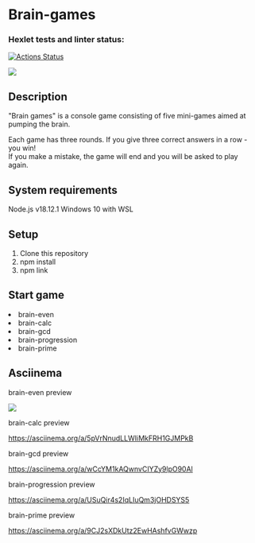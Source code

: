 <h1>Brain-games</h1>

### Hexlet tests and linter status:

[![Actions Status](https://github.com/Savelyii/frontend-project-44/workflows/hexlet-check/badge.svg)](https://github.com/Savelyii/frontend-project-44/actions)

<a href="https://codeclimate.com/github/Savelyii/frontend-project-44/maintainability"><img src="https://api.codeclimate.com/v1/badges/e58d0f3d88c77708c7a5/maintainability" /></a>

<h2>Description</h2>
"Brain games" is a console game consisting of five mini-games aimed at pumping the brain.

Each game has three rounds. If you give three correct answers in a row - you win!  
If you make a mistake, the game will end and you will be asked to play again.

<h2>System requirements</h2>
Node.js v18.12.1
Windows 10 with WSL

<h2>Setup</h2>

1. Сlone this repository
2. npm install
3. npm link

<h2>Start game</h2>
<li>brain-even</li>
<li>brain-calc</li>
<li>brain-gcd</li>
<li>brain-progression</li>
<li>brain-prime</li>

<h2>Asciinema</h2>

brain-even preview

<a href="https://asciinema.org/a/aAqZgY65mMh8gLKxkogiEf0An" target="_blank"><img src="https://asciinema.org/a/aAqZgY65mMh8gLKxkogiEf0An.svg" /></a>

brain-calc preview

https://asciinema.org/a/5pVrNnudLLWIiMkFRH1GJMPkB

brain-gcd preview

https://asciinema.org/a/wCcYM1kAQwnvCIYZy9lpO90Al

brain-progression preview

https://asciinema.org/a/USuQir4s2IqLIuQm3jOHDSYS5

brain-prime preview

https://asciinema.org/a/9CJ2sXDkUtz2EwHAshfvGWwzp
